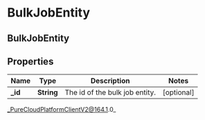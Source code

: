 # BulkJobEntity

## BulkJobEntity

## Properties

|Name | Type | Description | Notes|
|------------ | ------------- | ------------- | -------------|
| **_id** | **String** | The id of the bulk job entity. | [optional] |



_PureCloudPlatformClientV2@164.1.0_
